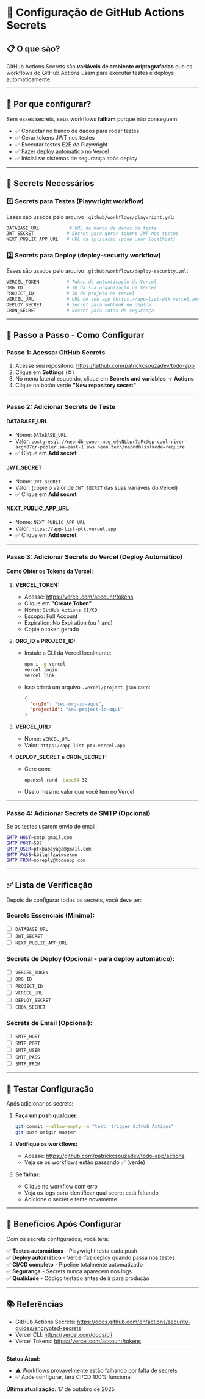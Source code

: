 # 🔐 Configuração de GitHub Actions Secrets

## 📋 O que são?

GitHub Actions Secrets são **variáveis de ambiente criptografadas** que os workflows do GitHub Actions usam para executar testes e deploys automaticamente.

---

## 🎯 Por que configurar?

Sem esses secrets, seus workflows **falham** porque não conseguem:
- ✅ Conectar no banco de dados para rodar testes
- ✅ Gerar tokens JWT nos testes
- ✅ Executar testes E2E do Playwright
- ✅ Fazer deploy automático no Vercel
- ✅ Inicializar sistemas de segurança após deploy

---

## 🔧 Secrets Necessários

### 1️⃣ **Secrets para Testes (Playwright workflow)**

Esses são usados pelo arquivo `.github/workflows/playwright.yml`:

```bash
DATABASE_URL           # URL do banco de dados de teste
JWT_SECRET            # Secret para gerar tokens JWT nos testes
NEXT_PUBLIC_APP_URL   # URL da aplicação (pode usar localhost)
```

### 2️⃣ **Secrets para Deploy (deploy-security workflow)**

Esses são usados pelo arquivo `.github/workflows/deploy-security.yml`:

```bash
VERCEL_TOKEN          # Token de autenticação da Vercel
ORG_ID                # ID da sua organização na Vercel
PROJECT_ID            # ID do projeto na Vercel
VERCEL_URL            # URL do seu app (https://app-list-ptk.vercel.app)
DEPLOY_SECRET         # Secret para webhook de deploy
CRON_SECRET           # Secret para rotas de segurança
```

---

## 📝 Passo a Passo - Como Configurar

### **Passo 1: Acessar GitHub Secrets**

1. Acesse seu repositório: https://github.com/patrickcsouzadev/todo-app
2. Clique em **Settings** (⚙️)
3. No menu lateral esquerdo, clique em **Secrets and variables** → **Actions**
4. Clique no botão verde **"New repository secret"**

---

### **Passo 2: Adicionar Secrets de Teste**

#### **DATABASE_URL**
- Nome: `DATABASE_URL`
- Valor: `postgresql://neondb_owner:npg_e0vNLbpr7aPc@ep-cool-river-acgn07qr-pooler.sa-east-1.aws.neon.tech/neondb?sslmode=require`
- ✅ Clique em **Add secret**

#### **JWT_SECRET**
- Nome: `JWT_SECRET`
- Valor: (copie o valor de `JWT_SECRET` das suas variáveis do Vercel)
- ✅ Clique em **Add secret**

#### **NEXT_PUBLIC_APP_URL**
- Nome: `NEXT_PUBLIC_APP_URL`
- Valor: `https://app-list-ptk.vercel.app`
- ✅ Clique em **Add secret**

---

### **Passo 3: Adicionar Secrets do Vercel (Deploy Automático)**

#### **Como Obter os Tokens da Vercel:**

1. **VERCEL_TOKEN:**
   - Acesse: https://vercel.com/account/tokens
   - Clique em **"Create Token"**
   - Nome: `GitHub Actions CI/CD`
   - Escopo: Full Account
   - Expiration: No Expiration (ou 1 ano)
   - Copie o token gerado

2. **ORG_ID e PROJECT_ID:**
   - Instale a CLI da Vercel localmente:
     ```bash
     npm i -g vercel
     vercel login
     vercel link
     ```
   - Isso criará um arquivo `.vercel/project.json` com:
     ```json
     {
       "orgId": "seu-org-id-aqui",
       "projectId": "seu-project-id-aqui"
     }
     ```

3. **VERCEL_URL:**
   - Nome: `VERCEL_URL`
   - Valor: `https://app-list-ptk.vercel.app`

4. **DEPLOY_SECRET e CRON_SECRET:**
   - Gere com:
     ```bash
     openssl rand -base64 32
     ```
   - Use o mesmo valor que você tem no Vercel

---

### **Passo 4: Adicionar Secrets de SMTP (Opcional)**

Se os testes usarem envio de email:

```bash
SMTP_HOST=smtp.gmail.com
SMTP_PORT=587
SMTP_USER=ptkbabayaga@gmail.com
SMTP_PASS=kbilqjfzwiwsekmn
SMTP_FROM=noreply@todoapp.com
```

---

## ✅ Lista de Verificação

Depois de configurar todos os secrets, você deve ter:

### **Secrets Essenciais (Mínimo):**
- [ ] `DATABASE_URL`
- [ ] `JWT_SECRET`
- [ ] `NEXT_PUBLIC_APP_URL`

### **Secrets de Deploy (Opcional - para deploy automático):**
- [ ] `VERCEL_TOKEN`
- [ ] `ORG_ID`
- [ ] `PROJECT_ID`
- [ ] `VERCEL_URL`
- [ ] `DEPLOY_SECRET`
- [ ] `CRON_SECRET`

### **Secrets de Email (Opcional):**
- [ ] `SMTP_HOST`
- [ ] `SMTP_PORT`
- [ ] `SMTP_USER`
- [ ] `SMTP_PASS`
- [ ] `SMTP_FROM`

---

## 🧪 Testar Configuração

Após adicionar os secrets:

1. **Faça um push qualquer:**
   ```bash
   git commit --allow-empty -m "test: trigger GitHub Actions"
   git push origin master
   ```

2. **Verifique os workflows:**
   - Acesse: https://github.com/patrickcsouzadev/todo-app/actions
   - Veja se os workflows estão passando ✅ (verde)

3. **Se falhar:**
   - Clique no workflow com erro
   - Veja os logs para identificar qual secret está faltando
   - Adicione o secret e tente novamente

---

## 🎯 Benefícios Após Configurar

Com os secrets configurados, você terá:

✅ **Testes automáticos** - Playwright testa cada push  
✅ **Deploy automático** - Vercel faz deploy quando passa nos testes  
✅ **CI/CD completo** - Pipeline totalmente automatizado  
✅ **Segurança** - Secrets nunca aparecem nos logs  
✅ **Qualidade** - Código testado antes de ir para produção  

---

## 📚 Referências

- GitHub Actions Secrets: https://docs.github.com/en/actions/security-guides/encrypted-secrets
- Vercel CLI: https://vercel.com/docs/cli
- Vercel Tokens: https://vercel.com/account/tokens

---

**Status Atual:**
- ⚠️ Workflows provavelmente estão falhando por falta de secrets
- ✅ Após configurar, terá CI/CD 100% funcional

**Última atualização:** 17 de outubro de 2025
